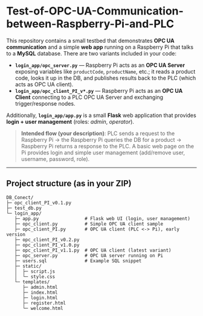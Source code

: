 # Test-of-OPC-UA-Communication-between-Raspberry-Pi-and-PLC

This repository contains a small testbed that demonstrates **OPC UA communication** and a simple **web app** running on a Raspberry Pi that talks to a **MySQL** database. There are two variants included in your code:

- **`login_app/opc_server.py`** — Raspberry Pi acts as an **OPC UA Server** exposing variables like `productCode`, `productName`, etc.; it reads a product code, looks it up in the DB, and publishes results back to the PLC (which acts as OPC UA client).
- **`login_app/opc_client_PI_v*.py`** — Raspberry Pi acts as an **OPC UA Client** connecting to a PLC OPC UA Server and exchanging trigger/response nodes.

Additionally, **`login_app/app.py`** is a small **Flask** web application that provides **login + user management** (roles: *admin*, *operator*).

> **Intended flow (your description)**: PLC sends a request to the Raspberry Pi → the Raspberry Pi queries the DB for a product → Raspberry Pi returns a response to the PLC. A basic web page on the Pi provides login and simple user management (add/remove user, username, password, role).

---

## Project structure (as in your ZIP)

```
DB_Conect/
├─ opc_client_PI_v0.1.py
├─ test_db.py
└─ login_app/
   ├─ app.py                 # Flask web UI (login, user management)
   ├─ opc_client.py          # Simple OPC UA client sample
   ├─ opc_client_PI.py       # OPC UA client (PLC <-> Pi), early version
   ├─ opc_client_PI_v0.2.py
   ├─ opc_client_PI_v1.0.py
   ├─ opc_client_PI_v1.1.py  # OPC UA client (latest variant)
   ├─ opc_server.py          # OPC UA server running on Pi
   ├─ users.sql              # Example SQL snippet
   ├─ static/
   │  ├─ script.js
   │  └─ style.css
   └─ templates/
      ├─ admin.html
      ├─ index.html
      ├─ login.html
      ├─ register.html
      └─ welcome.html
```
